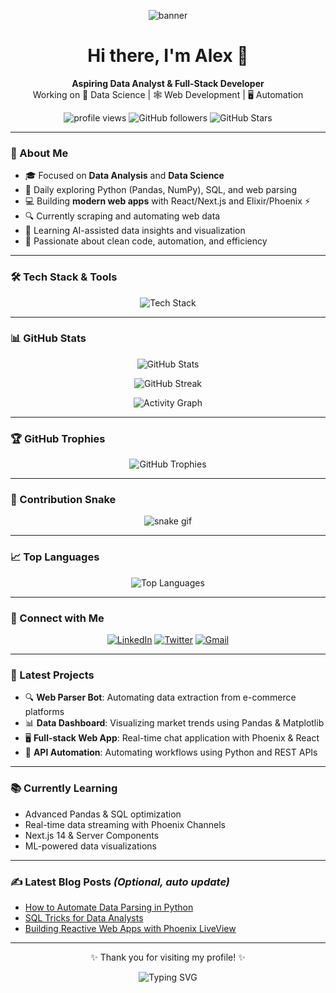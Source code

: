 <!-- Profile banner (optional) -->
<p align="center">
  <img src="https://capsule-render.vercel.app/api?type=waving&color=gradient&height=200&section=header&text=Welcome%20to%20My%20GitHub!&fontSize=40&fontAlign=50&fontColor=ffffff" alt="banner" />
</p>

<h1 align="center">Hi there, I'm Alex 🚀</h1>

<p align="center">
  <b>Aspiring Data Analyst & Full-Stack Developer</b><br>
  Working on 🧩 Data Science | 🕸️ Web Development | 🖥️ Automation<br>
</p>

<p align="center">
  <img src="https://komarev.com/ghpvc/?username=Harakirigi&style=flat-square&color=blue" alt="profile views" /> 
  <img alt="GitHub followers" src="https://img.shields.io/github/followers/Harakirigi?style=social" />
  <img src="https://img.shields.io/github/stars/Harakirigi?style=social" alt="GitHub Stars" />
</p>

---

### 🧩 About Me

- 🎓 Focused on **Data Analysis** and **Data Science**
- 🧠 Daily exploring Python (Pandas, NumPy), SQL, and web parsing
- 💻 Building **modern web apps** with React/Next.js and Elixir/Phoenix ⚡
- 🔍 Currently scraping and automating web data
- 🌱 Learning AI-assisted data insights and visualization
- 🧩 Passionate about clean code, automation, and efficiency

---

### 🛠️ Tech Stack & Tools

<p align="center">
  <img src="https://skillicons.dev/icons?i=python,pandas,numpy,sql,react,nextjs,elixir,phoenix,git,github,vscode,figma,linux" alt="Tech Stack" />
</p>

---

### 📊 GitHub Stats

<p align="center">
  <img src="https://github-readme-stats.vercel.app/api?username=Harakirigi&show_icons=true&theme=tokyonight&hide_border=true" alt="GitHub Stats" />
</p>

<p align="center">
  <img src="https://github-readme-streak-stats.herokuapp.com?user=Harakirigi&theme=tokyonight&hide_border=true" alt="GitHub Streak" />
</p>

<p align="center">
  <img src="https://github-readme-activity-graph.cyclic.app/graph?username=Harakirigi&theme=tokyo-night&hide_border=true" alt="Activity Graph" />
</p>

---

### 🏆 GitHub Trophies

<p align="center">
  <img src="https://github-profile-trophy.vercel.app/?username=Harakirigi&theme=dracula&no-frame=true&row=2&column=4" alt="GitHub Trophies" />
</p>

---

### 🐍 Contribution Snake

<p align="center">
  <img src="https://raw.githubusercontent.com/Harakirigi/Harakirigi/output/github-contribution-grid-snake.svg" alt="snake gif" />
</p>

---

### 📈 Top Languages

<p align="center">
  <img src="https://github-readme-stats.vercel.app/api/top-langs/?username=Harakirigi&layout=compact&theme=tokyonight&hide_border=true" alt="Top Languages" />
</p>

---

### 🔗 Connect with Me

<p align="center">
  <a href="https://linkedin.com/in/Harakirigi" target="_blank"><img src="https://img.shields.io/badge/-LinkedIn-blue?style=for-the-badge&logo=linkedin" alt="LinkedIn" /></a>
  <a href="https://twitter.com/alex_devhub" target="_blank"><img src="https://img.shields.io/badge/-Twitter-blue?style=for-the-badge&logo=twitter" alt="Twitter" /></a>
  <a href="mailto:alex.devhub@example.com"><img src="https://img.shields.io/badge/-Gmail-c14438?style=for-the-badge&logo=Gmail&logoColor=white" alt="Gmail" /></a>
</p>

---

### 🚀 Latest Projects

- 🔍 **Web Parser Bot**: Automating data extraction from e-commerce platforms
- 📊 **Data Dashboard**: Visualizing market trends using Pandas & Matplotlib
- 🖥️ **Full-stack Web App**: Real-time chat application with Phoenix & React
- 🧩 **API Automation**: Automating workflows using Python and REST APIs

---

### 📚 Currently Learning

- Advanced Pandas & SQL optimization
- Real-time data streaming with Phoenix Channels
- Next.js 14 & Server Components
- ML-powered data visualizations

---

### ✍️ Latest Blog Posts *(Optional, auto update)*

<!-- BLOG-POST-LIST:START -->
- [How to Automate Data Parsing in Python](https://dev.to/Harakirigi/how-to-automate-data-parsing-in-python)
- [SQL Tricks for Data Analysts](https://dev.to/Harakirigi/sql-tricks-for-data-analysts)
- [Building Reactive Web Apps with Phoenix LiveView](https://dev.to/Harakirigi/building-reactive-web-apps-with-phoenix-liveview)
<!-- BLOG-POST-LIST:END -->

---

<p align="center">✨ Thank you for visiting my profile! ✨</p>
<p align="center">
  <img src="https://readme-typing-svg.demolab.com?font=Fira+Code&size=24&pause=1000&center=true&width=435&lines=Keep+learning;Keep+building;Keep+exploring+data!" alt="Typing SVG" />
</p>
